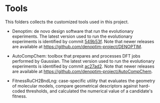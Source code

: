 # Tools
This folders collects the customized tools used in this project.

* Denoptim: de novo design software that run the evolutionary experiments. The latest version used to run the evolutionary experiments is identified by commit <a href="https://github.com/denoptim-project/DENOPTIM/commit/549b53f691cf1a327bcd08148717fc22f6fcdfd1">549b53f</a>. Note that newer releases are available at <a href="https://github.com/denoptim-project/DENOPTIM">https://github.com/denoptim-project/DENOPTIM</a>.

* AutoCompChem: toolbox that prepares and processes DFT jobs performed by Gaussian. The latest version used to run the evolutionary experiments is identified by commit <a href="https://github.com/denoptim-project/AutoCompChem/commit/ac27ad21a896b8d8d9eb5b887c50bc0d828f0f3e">ac27ad2</a>. Note that newer releases are available at <a href="https://github.com/denoptim-project/AutoCompChem">https://github.com/denoptim-project/AutoCompChem</a>.

* FitnessRuCH2BndLng: case-specific utility that evaluates the geometry of molecular models, compare geometrical descriptors against hard-coded thresholds, and calculated the numerical value of a candidate's fitness.

